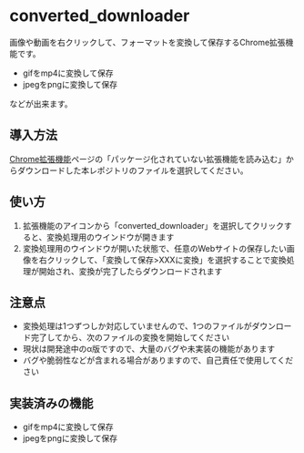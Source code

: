 # converted_downloader

画像や動画を右クリックして、フォーマットを変換して保存するChrome拡張機能です。
- gifをmp4に変換して保存
- jpegをpngに変換して保存
  
などが出来ます。

## 導入方法
[Chrome拡張機能](chrome://extensions/ )ページの「パッケージ化されていない拡張機能を読み込む」からダウンロードした本レポジトリのファイルを選択してください。

## 使い方

1. 拡張機能のアイコンから「converted_downloader」を選択してクリックすると、変換処理用のウインドウが開きます
2. 変換処理用のウインドウが開いた状態で、任意のWebサイトの保存したい画像を右クリックして、「変換して保存>XXXに変換」を選択することで変換処理が開始され、変換が完了したらダウンロードされます

## 注意点
- 変換処理は1つずつしか対応していませんので、1つのファイルがダウンロード完了してから、次のファイルの変換を開始してください
- 現状は開発途中のα版ですので、大量のバグや未実装の機能があります
- バグや脆弱性などが含まれる場合がありますので、自己責任で使用してください

## 実装済みの機能
- gifをmp4に変換して保存
- jpegをpngに変換して保存